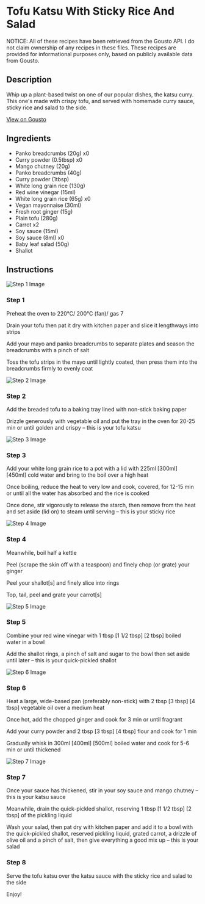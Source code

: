 # Tofu Katsu With Sticky Rice And Salad

NOTICE: All of these recipes have been retrieved from the Gousto API. I do not claim ownership of any recipes in these files. These recipes are provided for informational purposes only, based on publicly available data from Gousto.

## Description

Whip up a plant-based twist on one of our popular dishes, the katsu curry. This one's made with crispy tofu, and served with homemade curry sauce, sticky rice and salad to the side. 

[View on Gousto](https://www.gousto.co.uk/recipes/cookbook/katsu-tofu-with-sticky-rice)

## Ingredients

- Panko breadcrumbs (20g) x0
- Curry powder (0.5tbsp) x0
- Mango chutney (20g)
- Panko breadcrumbs (40g)
- Curry powder (1tbsp)
- White long grain rice (130g)
- Red wine vinegar (15ml)
- White long grain rice (65g) x0
- Vegan mayonnaise (30ml)
- Fresh root ginger (15g)
- Plain tofu (280g)
- Carrot x2
- Soy sauce (15ml)
- Soy sauce (8ml) x0
- Baby leaf salad (50g)
- Shallot

## Instructions

![Step 1 Image](https://production-media.gousto.co.uk/cms/recipe-step-image/1907.-step-1-x200.jpg)

### Step 1

Preheat the oven to 220°C/ 200°C (fan)/ gas 7

Drain your tofu then pat it dry with kitchen paper and slice it lengthways into<span class="text-danger"> </span>strips

Add your mayo and panko breadcrumbs to separate plates and season the breadcrumbs with a pinch of salt

Toss the tofu strips in the mayo until lightly coated, then press them into the breadcrumbs firmly to evenly coat

![Step 2 Image](https://production-media.gousto.co.uk/cms/recipe-step-image/1907.-step-2-x200.jpg)

### Step 2

Add the breaded tofu to a baking tray lined with non-stick baking paper

Drizzle generously with vegetable oil and put the tray in the oven for 20-25 min or until golden and crispy – this is your tofu katsu

![Step 3 Image](https://production-media.gousto.co.uk/cms/recipe-step-image/1907.-step-3-x200.jpg)

### Step 3

Add your white long grain rice to a pot with a lid with 225ml <span class="text-purple">[300ml] </span><span class="text-danger">[450ml]</span> cold water and bring to the boil over a high heat

Once boiling, reduce the heat to very low and cook, covered, for 12-15 min or until all the water has absorbed and the rice is cooked

Once done, stir vigorously to release the starch, then remove from the heat and set aside (lid on) to steam until serving – this is your sticky rice

![Step 4 Image](https://production-media.gousto.co.uk/cms/recipe-step-image/1907.-step-4.new-x200.jpg)

### Step 4

Meanwhile, boil half a kettle

Peel (scrape the skin off with a teaspoon) and finely chop (or grate) your ginger

Peel your shallot[s] and finely slice into rings

Top, tail, peel and grate your carrot[s]

![Step 5 Image](https://production-media.gousto.co.uk/cms/recipe-step-image/1907.-step-5-x200.jpg)

### Step 5

Combine your red wine vinegar with 1 tbsp <span class="text-purple">[1 1/2 tbsp]</span> <span class="text-danger">[2 tbsp]</span> boiled water in a bowl

Add the shallot rings, a pinch of salt and sugar to the bowl then set aside until later – this is your quick-pickled shallot

![Step 6 Image](https://production-media.gousto.co.uk/cms/recipe-step-image/1907.-step-6-x200.jpg)

### Step 6

Heat a large, wide-based pan (preferably non-stick) with 2 tbsp <span class="text-purple">[3 tbsp]</span> <span class="text-danger">[4 tbsp] </span>vegetable oil over a medium heat

Once hot, add the chopped ginger and cook for 3 min or until fragrant

Add your curry powder and 2 tbsp <span class="text-purple">[3 tbsp]</span> <span class="text-danger">[4 tbsp]</span> flour and cook for 1 min

Gradually whisk in 300ml <span class="text-purple">[400ml]</span> <span class="text-danger">[500ml]</span> boiled water and cook for 5-6 min or until thickened

![Step 7 Image](https://production-media.gousto.co.uk/cms/recipe-step-image/1907.-step-7-x200.jpg)

### Step 7

Once your sauce has thickened, stir in your soy sauce and mango chutney – this is your katsu sauce

Meanwhile, drain the quick-pickled shallot, reserving 1 tbsp <span class="text-purple">[1 1/2 tbsp]</span> <span class="text-danger">[2 tbsp]</span> of the pickling liquid

Wash your salad, then pat dry with kitchen paper and add it to a bowl with the quick-pickled shallot, reserved pickling liquid, grated carrot, a drizzle of olive oil and a pinch of salt, then give everything a good mix up – this is your salad

### Step 8

Serve the tofu katsu over the katsu sauce with the sticky rice and salad to the side

Enjoy!

